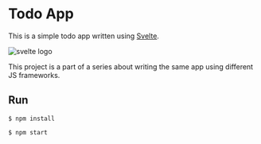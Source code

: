 # Todo App

This is a simple todo app written using [Svelte](https://svelte.dev/).

![svelte logo](https://svelte.dev/svelte-logo-horizontal.svg)

This project is a part of a series about writing the same app using different JS frameworks.

## Run

```
$ npm install 

$ npm start
```
